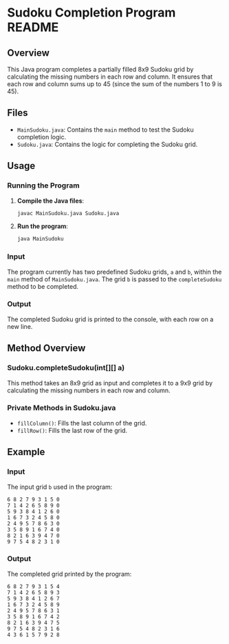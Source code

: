 # Sudoku Completion Program README

## Overview

This Java program completes a partially filled 8x9 Sudoku grid by calculating the missing numbers in each row and column. It ensures that each row and column sums up to 45 (since the sum of the numbers 1 to 9 is 45).

## Files

- `MainSudoku.java`: Contains the `main` method to test the Sudoku completion logic.
- `Sudoku.java`: Contains the logic for completing the Sudoku grid.

## Usage

### Running the Program

1. **Compile the Java files**: 
    ```sh
    javac MainSudoku.java Sudoku.java
    ```

2. **Run the program**:
    ```sh
    java MainSudoku
    ```

### Input

The program currently has two predefined Sudoku grids, `a` and `b`, within the `main` method of `MainSudoku.java`. The grid `b` is passed to the `completeSudoku` method to be completed.

### Output

The completed Sudoku grid is printed to the console, with each row on a new line.

## Method Overview

### Sudoku.completeSudoku(int[][] a)

This method takes an 8x9 grid as input and completes it to a 9x9 grid by calculating the missing numbers in each row and column.

### Private Methods in Sudoku.java

- `fillColumn()`: Fills the last column of the grid.
- `fillRow()`: Fills the last row of the grid.

## Example

### Input

The input grid `b` used in the program:

```
6 8 2 7 9 3 1 5 0
7 1 4 2 6 5 8 9 0
5 9 3 8 4 1 2 6 0
1 6 7 3 2 4 5 8 0
2 4 9 5 7 8 6 3 0
3 5 8 9 1 6 7 4 0
8 2 1 6 3 9 4 7 0
9 7 5 4 8 2 3 1 0
```

### Output

The completed grid printed by the program:

```
6 8 2 7 9 3 1 5 4 
7 1 4 2 6 5 8 9 3 
5 9 3 8 4 1 2 6 7 
1 6 7 3 2 4 5 8 9 
2 4 9 5 7 8 6 3 1 
3 5 8 9 1 6 7 4 2 
8 2 1 6 3 9 4 7 5 
9 7 5 4 8 2 3 1 6 
4 3 6 1 5 7 9 2 8 
```
